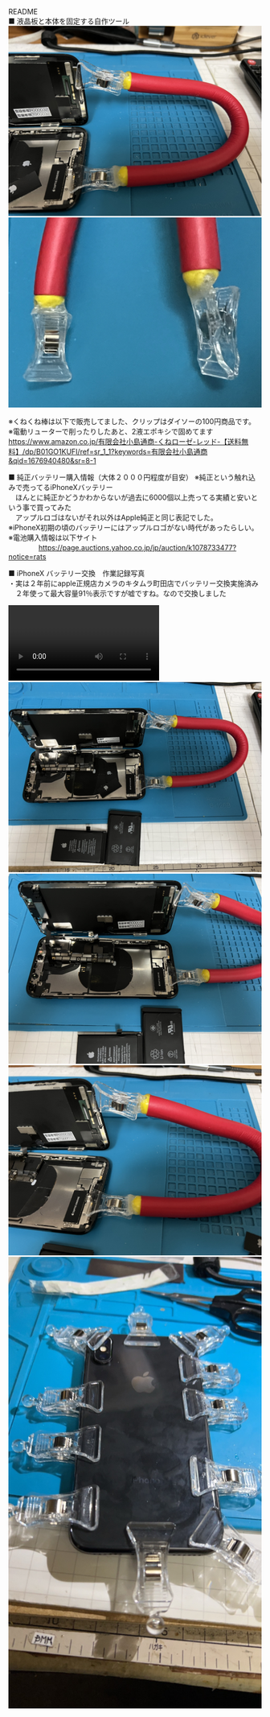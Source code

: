README<br>
■ 液晶板と本体を固定する自作ツール<br>
![](/IMG_5580.jpg)
![](/IMG_5583.jpg)

※くねくね棒は以下で販売してました、クリップはダイソーの100円商品です。<br>
※電動リューターで削ったりしたあと、2液エポキシで固めてます<br>
https://www.amazon.co.jp/有限会社小島通商-くねローゼ-レッド-【送料無料】/dp/B01GO1KUFI/ref=sr_1_1?keywords=有限会社小島通商&qid=1676940480&sr=8-1<br>

■ 純正バッテリー購入情報（大体２０００円程度が目安）
※純正という触れ込みで売ってるiPhoneXバッテリー<br>
　ほんとに純正かどうかわからないが過去に6000個以上売ってる実績と安いという事で買ってみた<br>
　アップルロゴはないがそれ以外はApple純正と同じ表記でした。<br>
※iPhoneX初期の頃のバッテリーにはアップルロゴがない時代があったらしい。<br>
※電池購入情報は以下サイト　<br>　　　　
https://page.auctions.yahoo.co.jp/jp/auction/k1078733477?notice=rats<br>

■ iPhoneX バッテリー交換　作業記録写真<br>
・実は２年前にapple正規店カメラのキタムラ町田店でバッテリー交換実施済み<br>
　２年使って最大容量91％表示ですが嘘ですね。なので交換しました<br>

![](/A4E79CF0-D82A-490B-A53C-EDD42D10CBDD.MOV)
![](/IMG_5579.jpg)
![](/IMG_5581.jpg)
![](/IMG_5582.jpg)
![](/S__4079629.jpg)
